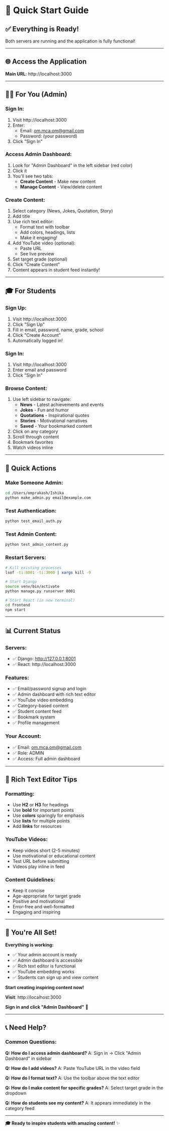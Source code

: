 # 🚀 Quick Start Guide

## ✅ **Everything is Ready!**

Both servers are running and the application is fully functional!

---

## 🌐 **Access the Application**

**Main URL**: http://localhost:3000

---

## 👨‍💼 **For You (Admin)**

### **Sign In:**
1. Visit http://localhost:3000
2. Enter:
   - Email: om.mca.om@gmail.com
   - Password: (your password)
3. Click "Sign In"

### **Access Admin Dashboard:**
1. Look for "Admin Dashboard" in the left sidebar (red color)
2. Click it
3. You'll see two tabs:
   - **Create Content** - Make new content
   - **Manage Content** - View/delete content

### **Create Content:**
1. Select category (News, Jokes, Quotation, Story)
2. Add title
3. Use rich text editor:
   - Format text with toolbar
   - Add colors, headings, lists
   - Make it engaging!
4. Add YouTube video (optional):
   - Paste URL
   - See live preview
5. Set target grade (optional)
6. Click "Create Content"
7. Content appears in student feed instantly!

---

## 🎓 **For Students**

### **Sign Up:**
1. Visit http://localhost:3000
2. Click "Sign Up"
3. Fill in email, password, name, grade, school
4. Click "Create Account"
5. Automatically logged in!

### **Sign In:**
1. Visit http://localhost:3000
2. Enter email and password
3. Click "Sign In"

### **Browse Content:**
1. Use left sidebar to navigate:
   - **News** - Latest achievements and events
   - **Jokes** - Fun and humor
   - **Quotations** - Inspirational quotes
   - **Stories** - Motivational narratives
   - **Saved** - Your bookmarked content
2. Click on any category
3. Scroll through content
4. Bookmark favorites
5. Watch videos inline

---

## 🎯 **Quick Actions**

### **Make Someone Admin:**
```bash
cd /Users/omprakash/Ishika
python make_admin.py email@example.com
```

### **Test Authentication:**
```bash
python test_email_auth.py
```

### **Test Admin Content:**
```bash
python test_admin_content.py
```

### **Restart Servers:**
```bash
# Kill existing processes
lsof -ti:8001 -ti:3000 | xargs kill -9

# Start Django
source venv/bin/activate
python manage.py runserver 8001

# Start React (in new terminal)
cd frontend
npm start
```

---

## 📊 **Current Status**

### **Servers:**
- ✅ Django: http://127.0.0.1:8001
- ✅ React: http://localhost:3000

### **Features:**
- ✅ Email/password signup and login
- ✅ Admin dashboard with rich text editor
- ✅ YouTube video embedding
- ✅ Category-based content
- ✅ Student content feed
- ✅ Bookmark system
- ✅ Profile management

### **Your Account:**
- ✅ Email: om.mca.om@gmail.com
- ✅ Role: ADMIN
- ✅ Access: Full admin dashboard

---

## 🎨 **Rich Text Editor Tips**

### **Formatting:**
- Use **H2** or **H3** for headings
- Use **bold** for important points
- Use **colors** sparingly for emphasis
- Use **lists** for multiple points
- Add **links** for resources

### **YouTube Videos:**
- Keep videos short (2-5 minutes)
- Use motivational or educational content
- Test URL before submitting
- Videos play inline in feed

### **Content Guidelines:**
- Keep it concise
- Age-appropriate for target grade
- Positive and motivational
- Error-free and well-formatted
- Engaging and inspiring

---

## 🎉 **You're All Set!**

**Everything is working:**
- ✅ Your admin account is ready
- ✅ Admin dashboard is accessible
- ✅ Rich text editor is functional
- ✅ YouTube embedding works
- ✅ Students can sign up and view content

**Start creating inspiring content now!**

**Visit**: http://localhost:3000

**Sign in and click "Admin Dashboard"** 🚀

---

## 📞 **Need Help?**

### **Common Questions:**

**Q: How do I access admin dashboard?**
A: Sign in → Click "Admin Dashboard" in sidebar

**Q: How do I add videos?**
A: Paste YouTube URL in the video field

**Q: How do I format text?**
A: Use the toolbar above the text editor

**Q: How do I make content for specific grades?**
A: Select target grade in the dropdown

**Q: How do students see my content?**
A: It appears immediately in the category feed

---

**🎓 Ready to inspire students with amazing content!** ✨
